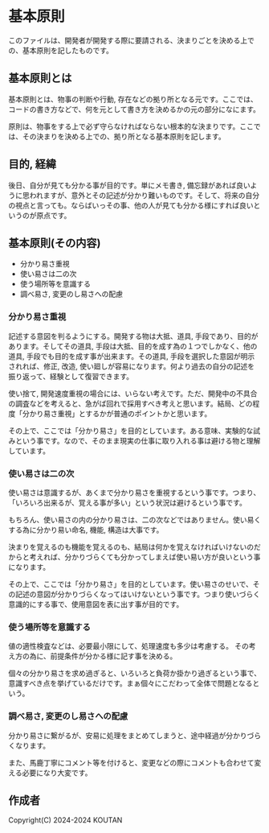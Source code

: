 # 基本原則

このファイルは、開発者が開発する際に要請される、決まりごとを決める上での、基本原則を記したものです。

## 基本原則とは

基本原則とは、物事の判断や行動, 存在などの拠り所となる元です。ここでは、コードの書き方などで、何を元として書き方を決めるかの元の部分になにます。

原則は、物事をする上で必ず守らなければならない根本的な決まりです。ここでは、その決まりを決める上での、拠り所となる基本原則を記します。

## 目的, 経緯

後日、自分が見ても分かる事が目的です。単にメモ書き, 備忘録があれば良いように思われますが、意外とその記述が分かり難いものです。そして、将来の自分の視点と言っても。ならばいっその事、他の人が見ても分かる様にすれば良いというのが原点です。

## 基本原則(その内容)

- 分かり易さ重視
- 使い易さは二の次
- 使う場所等を意識する
- 調べ易さ, 変更のし易さへの配慮

### 分かり易さ重視

記述する意図を判るようにする。開発する物は大抵、道具, 手段であり、目的があります。そしてその道具, 手段は大抵、目的を成す為の１つでしかなく、他の道具, 手段でも目的を成す事が出来ます。その道具, 手段を選択した意図が明示されれば、修正, 改造, 使い廻しが容易になります。何より過去の自分の記述を振り返って、経験として復習できます。

使い捨て, 開発速度重視の場合には、いらない考えです。ただ、開発中の不具合の調査などを考えると、急がば回れで採用すべき考えと思います。結局、どの程度「分かり易さ重視」とするかが普通のポイントかと思います。

その上で、ここでは「分かり易さ」を目的としています。ある意味、実験的な試みという事です。なので、そのまま現実の仕事に取り入れる事は避ける物と理解しています。

### 使い易さは二の次

使い易さは意識するが、あくまで分かり易さを重視するという事です。つまり、「いろいろ出来るが、覚える事が多い」という状況は避けるという事です。

もちろん、使い易さの内の分かり易さは、二の次などではありません。使い易くする為に分かり易い命名, 機能, 構造は大事です。

決まりを覚えるのも機能を覚えるのも、結局は何かを覚えなければいけないのだからと考えれば、分かりづらくても分かってしまえば使い易い方が良いという事になります。

その上で、ここでは「分かり易さ」を目的としています。使い易さのせいで、その記述の意図が分かりづらくなってはいけないという事です。つまり使いづらく意識的にする事で、使用意図を表に出す事が目的です。

### 使う場所等を意識する

値の適性検査などは、必要最小限にして、処理速度も多少は考慮する。
その考え方の為に、前提条件が分かる様に記す事を決める。

個々の分かり易さを求め過ぎると、いろいろと負荷か掛かり過ぎるという事で、意識すべき点を挙げているだけです。まぁ個々にこだわって全体で問題となるという。

### 調べ易さ, 変更のし易さへの配慮

分かり易さに繋がるが、安易に処理をまとめてしまうと、途中経過が分かりづらくなります。

また、馬鹿丁寧にコメント等を付けると、変更などの際にコメントも合わせて変える必要になり大変です。

## 作成者

Copyright(C) 2024-2024 KOUTAN
